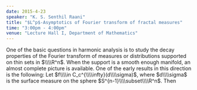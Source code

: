 ```yaml
---
date: 2015-4-23
speaker: "K. S. Senthil Raani"
title: "$L^p$-Asymptotics of Fourier transform of fractal measures"
time: "3:00pm - 4:00pm" 
venue: "Lecture Hall I, Department of Mathematics"
---
```

One of the basic questions in harmonic analysis is to study the decay properties of the Fourier transform of measures or distributions supported on thin sets in $\\\\R^n$. When the support is a smooth enough manifold, an almost complete picture is available. One of the early results in this direction is the following: Let $f\\\\in C_c^{\\\\infty}(d\\\\sigma)$, where $d\\\\sigma$ is the surface measure on the sphere $S^{n-1}\\\\subset\\\\R^n$. Then
